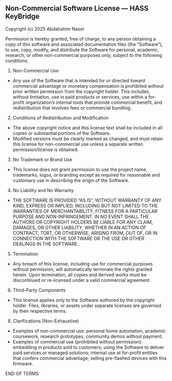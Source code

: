 ## Non-Commercial Software License — HASS KeyBridge

Copyright (c) 2025 Abdalrahim Naser

Permission is hereby granted, free of charge, to any person obtaining a copy of this software and associated documentation files (the “Software”), to use, copy, modify, and distribute the Software for personal, academic, research, or other non-commercial purposes only, subject to the following conditions.

1. Non-Commercial Use
- Any use of the Software that is intended for or directed toward commercial advantage or monetary compensation is prohibited without prior written permission from the copyright holder. This includes, without limitation, use in paid products or services, use within a for-profit organization’s internal tools that provide commercial benefit, and redistribution that involves fees or commercial bundling.  

2. Conditions of Redistribution and Modification
- The above copyright notice and this license text shall be included in all copies or substantial portions of the Software.  
- Modified versions must be clearly marked as changed, and must retain this license for non-commercial use unless a separate written permission/license is obtained.

3. No Trademark or Brand Use
- This license does not grant permission to use the project name, trademarks, logos, or branding except as required for reasonable and customary use in describing the origin of the Software.

4. No Liability and No Warranty
- THE SOFTWARE IS PROVIDED “AS IS”, WITHOUT WARRANTY OF ANY KIND, EXPRESS OR IMPLIED, INCLUDING BUT NOT LIMITED TO THE WARRANTIES OF MERCHANTABILITY, FITNESS FOR A PARTICULAR PURPOSE AND NON-INFRINGEMENT. IN NO EVENT SHALL THE AUTHORS OR COPYRIGHT HOLDERS BE LIABLE FOR ANY CLAIM, DAMAGES, OR OTHER LIABILITY, WHETHER IN AN ACTION OF CONTRACT, TORT, OR OTHERWISE, ARISING FROM, OUT OF, OR IN CONNECTION WITH THE SOFTWARE OR THE USE OR OTHER DEALINGS IN THE SOFTWARE.

5. Termination
- Any breach of this license, including use for commercial purposes without permission, will automatically terminate the rights granted herein. Upon termination, all copies and derived works must be discontinued or re-licensed under a valid commercial agreement.

6. Third-Party Components
- This license applies only to the Software authored by the copyright holder. Files, libraries, or assets under separate licenses are governed by their respective terms.


8. Clarifications (Non-Exhaustive)
- Examples of non-commercial use: personal home automation, academic coursework, research prototypes, community demos without payment.  
- Examples of commercial use (prohibited without permission): embedding in products sold to customers; using the Software to deliver paid services or managed solutions; internal use at for-profit entities that confers commercial advantage; selling pre-flashed devices with this firmware.

END OF TERMS
